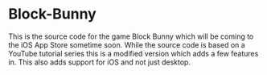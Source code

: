 Block-Bunny
===========

This is the source code for the game Block Bunny which will be coming to the iOS App Store sometime soon. While the source code is based on a YouTube tutorial series this is a modified version which adds a few features in. This also adds support for iOS and not just desktop.
